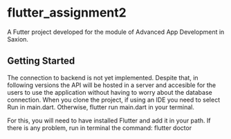 # flutter_assignment2

A Futter project developed for the module of Advanced App Development in Saxion.

## Getting Started

The connection to backend is not yet implemented. Despite that, in following versions the API will be hosted in a server and accesible for the users to use the application without having to worry about the database connection.
When you clone the project, if using an IDE you need to select Run in main.dart.
Otherwise, flutter run main.dart in your terminal.

For this, you will need to have installed Flutter and add it in your path.
If there is any problem, run in terminal the command: flutter doctor


